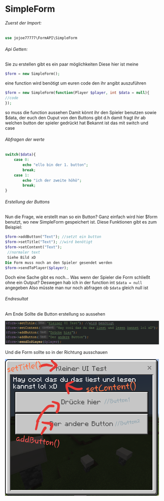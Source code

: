 # SimpleForm

###### Zuerst der Import:

```php
use jojoe77777\FormAPI\SimpleForm
```

###### Api Getten:

Sie zu erstellen gibt es ein paar möglichkeiten
Diese hier ist meine

```php
$form = new SimpleForm();
```

eine function wird benötigt um euren code den ihr angibt auszuführen
```php
$form = new SimpleForm(function(Player $player, int $data = null){
//code
});
```

so muss die function aussehen
Damit könnt ihr den Spieler benutzen sowie $data, der euch den Ouput von den Buttons gibt 
d.h damit fragt ihr ab welchen button der spieler gedrückt hat
Bekannt ist das mit switch und case

###### Abfragen der werte

```php
switch($data){
    case 0:
        echo "ello bin der 1. button";
        break;
    case 1: 
        echo "ich der zweite höhö";
        break;
}
```

###### Erstellung der Buttons

Nun die Frage, wie erstellt man so ein Button? Ganz einfach wird hier $form benutzt, wo new SimpleForm gespeichert ist.
Diese Funktionen gibt es zum Beispiel:

```php
$form->addButton("Text"); //setzt ein button
$form->setTitle("Text"); //wird benötigt
$form->setContent("Text");
 //normaler text
 Siehe Bild xD 
Die Form muss noch an den Spieler gesendet werden
$form->sendToPlayer($player);
```

Doch eine Sache gibt es noch...
Was wenn der Spieler die Form schließt ohne ein Output? Deswegen hab ich in der function int `$data = null` angegeben
Also müsste man nur noch abfragen ob `$data` gleich null ist


###### Endresultat

Am Ende Sollte die Button erstellung so aussehen

![Button Code](/bilder/SimpleFormCode.png)

Und die Form sollte so in der Richtung ausschauen

![Vorschau](/bilder/SimpleFormVorschau.png)
